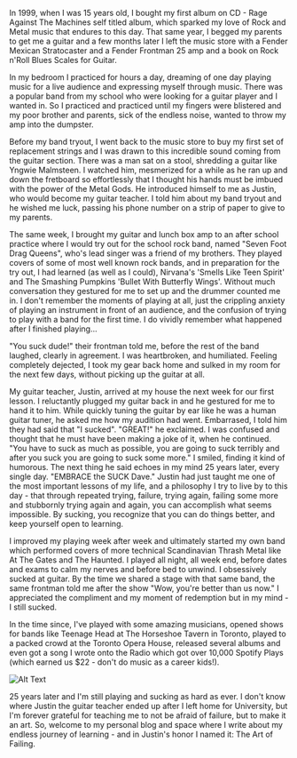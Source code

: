 
In 1999, when I was 15 years old, I bought my first album on CD - Rage Against The Machines self titled album, which sparked my love of Rock and Metal music that endures to this day. That same year, I begged my parents to get me a guitar and a few months later I left the music store with a Fender Mexican Stratocaster and a Fender Frontman 25 amp and a book on Rock n'Roll Blues Scales for Guitar. 

In my bedroom I practiced for hours a day, dreaming of one day playing music for a live audience and expressing myself through music. There was a popular band from my school who were looking for a guitar player and I wanted in. So I practiced and practiced until my fingers were blistered and my poor brother and parents, sick of the endless noise, wanted to throw my amp into the dumpster. 

Before my band tryout, I went back to the music store to buy my first set of replacement strings and I was drawn to this incredible sound coming from the guitar section. There was a man sat on a stool, shredding a guitar like Yngwie Malmsteen. I watched him, mesmerized for a while as he ran up and down the fretboard so effortlessly that I thought his hands must be imbued with the power of the Metal Gods. He introduced himself to me as Justin, who would become my guitar teacher. I told him about my band tryout and he wished me luck, passing his phone number on a strip of paper to give to my parents.  

The same week, I brought my guitar and lunch box amp to an after school practice where I would try out for the school rock band, named "Seven Foot Drag Queens", who's lead singer was a friend of my brothers. They played covers of some of most well known rock bands, and in preparation for the try out, I had learned (as well as I could), Nirvana's 'Smells Like Teen Spirit' and The Smashing Pumpkins 'Bullet With Butterfly Wings'. Without much conversation they gestured for me to set up and the drummer counted me in. I don't remember the moments of playing at all, just the crippling anxiety of playing an instrument in front of an audience, and the confusion of trying to play with a band for the first time. I do vividly remember what happened after I finished playing... 

"You suck dude!" their frontman told me, before the rest of the band laughed, clearly in agreement. I was heartbroken, and humiliated. Feeling completely dejected, I took my gear back home and sulked in my room for the next few days, without picking up the guitar at all.

My guitar teacher, Justin, arrived at my house the next week for our first lesson. I reluctantly plugged my guitar back in and he gestured for me to hand it to him. While quickly tuning the guitar by ear like he was a human guitar tuner, he asked me how my audition had went. Embarrased, I told him they had said that "I sucked". "GREAT!" he exclaimed. I was confused and thought that he must have been making a joke of it, when he continued. "You have to suck as much as possible, you are going to suck terribly and after you suck you are going to suck some more." I smiled, finding it kind of humorous. The next thing he said echoes in my mind 25 years later, every single day. "EMBRACE the SUCK Dave." Justin had just taught me one of the most important lessons of my life, and a philosophy I try to live by to this day - that through repeated trying, failure, trying again, failing some more and stubbornly trying again and again, you can accomplish what seems impossible. By sucking, you recognize that you can do things better, and keep yourself open to learning. 

I improved my playing week after week and ultimately started my own band which performed covers of more technical Scandinavian Thrash Metal like At The Gates and The Haunted. I played all night, all week end, before dates and exams to calm my nerves and before bed to unwind. I obsessively sucked at guitar. By the time we shared a stage with that same band, the same frontman told me after the show "Wow, you're better than us now." I appreciated the compliment and my moment of redemption but in my mind - I still sucked.  

In the time since, I've played with some amazing musicians, opened shows for bands like Teenage Head at The Horseshoe Tavern in Toronto, played to a packed crowd at the Toronto Opera House, released several albums and even got a song I wrote onto the Radio which got over 10,000 Spotify Plays (which earned us $22 - don't do music as a career kids!). 

![Alt Text](/dchorseshoe.png)

25 years later and I'm still playing and sucking as hard as ever. I don't know where Justin the guitar teacher ended up after I left home for University, but I'm forever grateful for teaching me to not be afraid of failure, but to make it an art. So, welcome to my personal blog and space where I write about my endless journey of learning - and in Justin's honor I named it: The Art of Failing.  